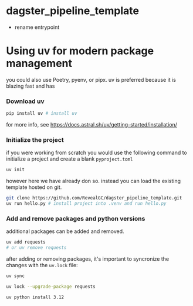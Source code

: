 # dagster_pipeline_template

- rename entrypoint

# Using uv for modern package management
you could also use Poetry, pyenv, or pipx. uv is preferred because it is blazing fast and has 

### Download uv
``` bash
pip install uv # install uv
```
for more info, see https://docs.astral.sh/uv/getting-started/installation/

### Initialize the project
if you were working from scratch you would use the following command to initialize a project and create a blank `pyproject.toml`
``` bash
uv init
```
however here we have already don so. instead you can load the existing template hosted on git.
``` bash
git clone https://github.com/RevealGC/dagster_pipeline_template.git
uv run hello.py # install project into .venv and run hello.py
```

### Add and remove packages and python versions
additional packages can be added and removed. 
``` bash
uv add requests
# or uv remove requests
```
after adding or removing packages, it's important to syncronize the changes with the `uv.lock` file:
``` bash
uv sync
```
``` bash
uv lock --upgrade-package requests
```
``` bash
uv python install 3.12
```
